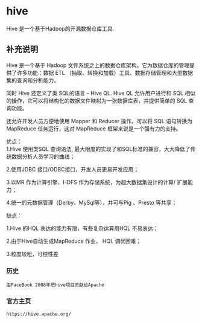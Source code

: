 hive
===

Hive 是一个基于Hadoop的开源数据仓库工具.

## 补充说明

Hive 是一个基于 Hadoop 文件系统之上的数据仓库架构。它为数据仓库的管理提供了许多功能：数据 ETL （抽取、转换和加载）工具、数据存储管理和大型数据集的查询和分析能力。 

同时 Hive 还定义了类 SQL的语言 – Hive QL. Hive QL 允许用户进行和 SQL 相似的操作，它可以将结构化的数据文件映射为一张数据库表，并提供简单的 SQL 查询功能。

还允许开发人员方便地使用 Mapper 和 Reducer 操作，可以将 SQL 语句转换为 MapReduce 任务运行，这对 MapReduce 框架来说是一个强有力的支持。

优点：  
1.Hive 使用类SQL 查询语法, 最大限度的实现了和SQL标准的兼容，大大降低了传统数据分析人员学习的曲线；  

2.使用JDBC 接口/ODBC接口，开发人员更易开发应用；  

3.以MR 作为计算引擎、HDFS 作为存储系统，为超大数据集设计的计算/ 扩展能力；  

4.统一的元数据管理（Derby、MySql等），并可与Pig 、Presto 等共享；  

缺点：

1.Hive 的HQL 表达的能力有限，有些复杂运算用HQL 不易表达；  

2.由于Hive自动生成MapReduce 作业， HQL 调优困难；  

3.粒度较粗，可控性差  

### 历史

```
由FaceBook 2008年把hive项目贡献给Apache
```

### 官方主页

```
https://hive.apache.org/
```
